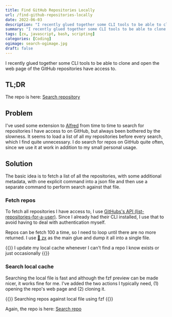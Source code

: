 ```yaml
---
title: Find GitHub Repositories Locally
url: /find-github-repositories-locally
date: 2022-06-03
description: "I recently glued together some CLI tools to be able to clone and open the web page of the GitHub repositories  have access to."
summary: "I recently glued together some CLI tools to be able to clone and open the web page of the GitHub repositories  have access to."
tags: [zx, javascript, bash, scripting]
categories: [Coding]
ogimage: search-ogimage.jpg
draft: false
---
```


I recently glued together some CLI tools to be able to clone and open the web page of the GitHub repositories  have access to.

## TL;DR

The repo is here: [Search repository][1]

## Problem

I've used some extension to [Alfred][2] from time to time to search for repositories I have access to on GitHub, but always been bothered by the slowness. It seems to load a list of all my repositories before every search, which I find quite unnecessary. I do search for repos on GitHub quite often, since we use it at work in addition to my small personal usage.

## Solution

The basic idea is to fetch a list of all the repositories, with some additional metadata, with one explicit command into a json file and then use a separate command to perform search against that file.

### Fetch repos

To fetch all repositories I have access to, I use [GitHubs's API (list-repositories-for-a-user)][3]. Since I already had their CLI installed, I use that to avoid having to deal with authentication myself.

Repos can be fetch 100 a time, so I need to loop until there are no more returned. I use [🐚 zx][4] as the main glue and dump it all into a single file.

{{<post-image image="refresh-index.gif" alt="Refresh index of repositories">}}
I update my local cache whenever I can't find a repo I know exists or just occasionally
{{</post-image>}}

### Search local cache

Searching the local file is fast and although the fzf preview can be made nicer, it works fine for me. I've added the two actions I typically need, (1) opening the repo's web page and (2) cloning it.

{{<post-image image="search.gif" alt="Search repos locally">}}
Searching repos against local file using fzf
{{</post-image>}}

Again, the repo is here: [Search repo][1]

[1]: https://github.com/henriksommerfeld/search-repo.git
[2]: https://www.alfredapp.com/
[3]: https://docs.github.com/en/rest/repos/repos#list-repositories-for-a-user
[4]: https://github.com/google/zx
